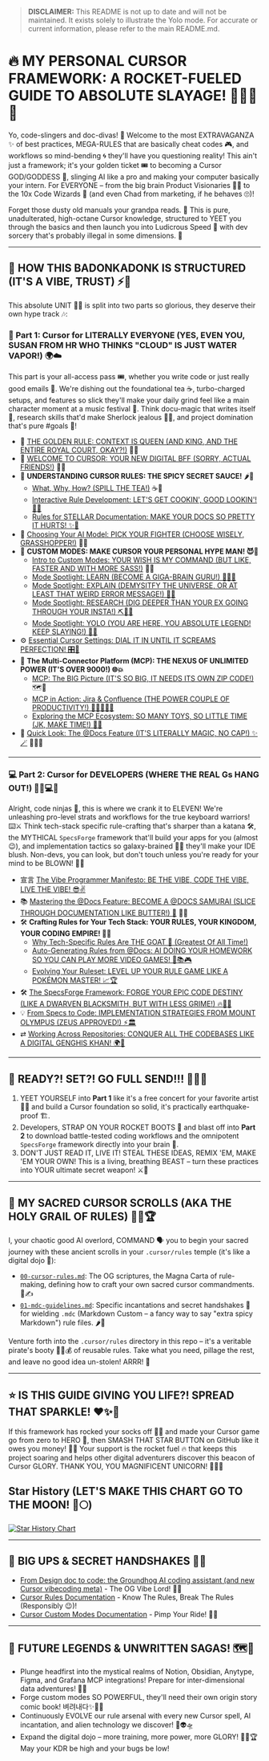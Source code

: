 > **DISCLAIMER:** This README is not up to date and will not be maintained. It exists solely to illustrate the Yolo mode. For accurate or current information, please refer to the main README.md.

# 🔥 MY PERSONAL CURSOR FRAMEWORK: A ROCKET-FUELED GUIDE TO ABSOLUTE SLAYAGE! 🚀💅✨🤯

Yo, code-slingers and doc-divas! 🎤 Welcome to the most EXTRAVAGANZA ✨ of best practices, MEGA-RULES that are basically cheat codes 🎮, and workflows so mind-bending 🌀 they'll have you questioning reality! This ain't just a framework; it's your golden ticket 🎟️ to becoming a Cursor GOD/GODDESS 👑, slinging AI like a pro and making your computer basically your intern. For EVERYONE – from the big brain Product Visionaries 🧑‍🎨 to the 10x Code Wizards 🧙 (and even Chad from marketing, if he behaves 🙄)!

Forget those dusty old manuals your grandpa reads. 👵 This is pure, unadulterated, high-octane Cursor knowledge, structured to YEET you through the basics and then launch you into Ludicrous Speed 🌠 with dev sorcery that's probably illegal in some dimensions. 🤫

---

## 🎯 HOW THIS BADONKADONK IS STRUCTURED (IT'S A VIBE, TRUST) ⚡🍑

This absolute UNIT 🏋️‍♀️ is split into two parts so glorious, they deserve their own hype track 🎶:

### 🌟 Part 1: Cursor for LITERALLY EVERYONE (YES, EVEN YOU, SUSAN FROM HR WHO THINKS "CLOUD" IS JUST WATER VAPOR!) 🌍☁️

This part is your all-access pass 🎟️, whether you write code or just really good emails 📧. We're dishing out the foundational tea ☕, turbo-charged setups, and features so slick they'll make your daily grind feel like a main character moment at a music festival 🥳. Think docu-magic that writes itself 📜, research skills that'd make Sherlock jealous 🕵️‍♀️, and project domination that's pure #goals 👑!

-   📜 [THE GOLDEN RULE: CONTEXT IS QUEEN (AND KING, AND THE ENTIRE ROYAL COURT, OKAY?!)](./01-Cursor-for-Everyone/00-The-Golden-Rule-Context-is-King.md) 💅👑
-   👋 [WELCOME TO CURSOR: YOUR NEW DIGITAL BFF (SORRY, ACTUAL FRIENDS!)](./01-Cursor-for-Everyone/01-Welcome-to-Cursor.md) 🤗🤖
-   🧩 **UNDERSTANDING CURSOR RULES: THE SPICY SECRET SAUCE!** 🌶️🤫
    -   [What, Why, How? (SPILL THE TEA!)](./01-Cursor-for-Everyone/02-Understanding-Cursor-Rules/02a-What-Why-How.md) ☕🧐
    -   [Interactive Rule Development: LET'S GET COOKIN', GOOD LOOKIN'! 🍳🔥](./01-Cursor-for-Everyone/02-Understanding-Cursor-Rules/02b-Interactive-Rule-Development.md)
    -   [Rules for STELLAR Documentation: MAKE YOUR DOCS SO PRETTY IT HURTS! ✨💅](./01-Cursor-for-Everyone/02-Understanding-Cursor-Rules/02c-Rules-for-Stellar-Documentation.md)
-   🧠 [Choosing Your AI Model: PICK YOUR FIGHTER (CHOOSE WISELY, GRASSHOPPER!)](./01-Cursor-for-Everyone/03-Choosing-Your-AI-Model.md) 🥊🥋
-   🎨 **CUSTOM MODES: MAKE CURSOR YOUR PERSONAL HYPE MAN! 😈🎤**
    -   [Intro to Custom Modes: YOUR WISH IS MY COMMAND (BUT LIKE, FASTER AND WITH MORE SASS!)](./01-Cursor-for-Everyone/04-Custom-Modes-Tailoring-Cursor-to-You/04a-Introduction-to-Custom-Modes.md) 🧞💅
    -   [Mode Spotlight: LEARN (BECOME A GIGA-BRAIN GURU!) 🧑‍🏫🧠](./01-Cursor-for-Everyone/04-Custom-Modes-Tailoring-Cursor-to-You/04b-Mode-Spotlight-Learn.md)
    -   [Mode Spotlight: EXPLAIN (DEMYSITFY THE UNIVERSE, OR AT LEAST THAT WEIRD ERROR MESSAGE!) 🌌🐛](./01-Cursor-for-Everyone/04-Custom-Modes-Tailoring-Cursor-to-You/04c-Mode-Spotlight-Explain.md)
    -   [Mode Spotlight: RESEARCH (DIG DEEPER THAN YOUR EX GOING THROUGH YOUR INSTA!) ⛏️🕵️‍♀️](./01-Cursor-for-Everyone/04-Custom-Modes-Tailoring-Cursor-to-You/04d-Mode-Spotlight-Research.md)
    -   [Mode Spotlight: YOLO (YOU ARE HERE, YOU ABSOLUTE LEGEND! KEEP SLAYING!) 🤪👑](./01-Cursor-for-Everyone/04-Custom-Modes-Tailoring-Cursor-to-You/04e-Mode-Spotlight-Yolo.md)
-   ⚙️ [Essential Cursor Settings: DIAL IT IN UNTIL IT SCREAMS PERFECTION! 🎛️🤌](./01-Cursor-for-Everyone/05-Essential-Cursor-Settings.md)
-   🔗 **The Multi-Connector Platform (MCP): THE NEXUS OF UNLIMITED POWER (IT'S OVER 9000!) 🌐💥**
    -   [MCP: The BIG Picture (IT'S SO BIG, IT NEEDS ITS OWN ZIP CODE!)](./01-Cursor-for-Everyone/06-The-Multi-Connector-Platform-MCP/06a-MCP-The-Big-Picture.md) 🗺️📍
    -   [MCP in Action: Jira & Confluence (THE POWER COUPLE OF PRODUCTIVITY!) 🦸‍♂️🦸‍♀️💪](./01-Cursor-for-Everyone/06-The-Multi-Connector-Platform-MCP/06b-MCP-in-Action-Jira-and-Confluence.md)
    -   [Exploring the MCP Ecosystem: SO MANY TOYS, SO LITTLE TIME (JK, MAKE TIME!) 🧸⏰](./01-Cursor-for-Everyone/06-The-Multi-Connector-Platform-MCP/06c-Exploring-the-MCP-Ecosystem.md)
-   📄 [Quick Look: The @Docs Feature (IT'S LITERALLY MAGIC, NO CAP!) ✨🪄](./01-Cursor-for-Everyone/07-Quick-Look-The-Docs-Feature.md) 🧙‍♂️📜

---

### 💻 Part 2: Cursor for DEVELOPERS (WHERE THE REAL Gs HANG OUT!) 🏋️‍♀️💻💯

Alright, code ninjas 🥷, this is where we crank it to ELEVEN! We're unleashing pro-level strats and workflows for the true keyboard warriors! ⌨️⚔️ Think tech-stack specific rule-crafting that's sharper than a katana 🛠️, the MYTHICAL `SpecsForge` framework that'll build your apps for you (almost 😉), and implementation tactics so galaxy-brained 🧠💥 they'll make your IDE blush. Non-devs, you can look, but don't touch unless you're ready for your mind to be BLOWN! 🤯👀

-   宣言 [The Vibe Programmer Manifesto: BE THE VIBE, CODE THE VIBE, LIVE THE VIBE! 😎✌️](./02-Cursor-for-Developers/00-The-Vibe-Programmer-Manifesto.md)
-   📚 [Mastering the @Docs Feature: BECOME A @DOCS SAMURAI (SLICE THROUGH DOCUMENTATION LIKE BUTTER!) 🥋](./02-Cursor-for-Developers/01-Mastering-the-Docs-Feature.md) 🧈🔪
-   🛠️ **Crafting Rules for Your Tech Stack: YOUR RULES, YOUR KINGDOM, YOUR CODING EMPIRE! 👑🏰**
    -   [Why Tech-Specific Rules Are THE GOAT 🐐 (Greatest Of All Time!)](./02-Cursor-for-Developers/02-Crafting-Rules-for-Your-Tech-Stack/02a-Why-Tech-Specific-Rules-Matter.md)
    -   [Auto-Generating Rules from @Docs: AI DOING YOUR HOMEWORK SO YOU CAN PLAY MORE VIDEO GAMES! 🤖📚🎮](./02-Cursor-for-Developers/02-Crafting-Rules-for-Your-Tech-Stack/02b-Auto-Generating-Rules-from-Docs.md)
    -   [Evolving Your Ruleset: LEVEL UP YOUR RULE GAME LIKE A POKÉMON MASTER! 📈🏆](./02-Cursor-for-Developers/02-Crafting-Rules-for-Your-Tech-Stack/02c-Evolving-Your-Ruleset.md)
-   🛠️ [The SpecsForge Framework: FORGE YOUR EPIC CODE DESTINY (LIKE A DWARVEN BLACKSMITH, BUT WITH LESS GRIME!) 🔥🔨💪](./02-Cursor-for-Developers/03-The-SpecsForge-Framework.md)
-   💡 [From Specs to Code: IMPLEMENTATION STRATEGIES FROM MOUNT OLYMPUS (ZEUS APPROVED!) ⚡🏛️](./02-Cursor-for-Developers/04-From-Specs-to-Code-Implementation-Strategies.md)
-   ⇄ [Working Across Repositories: CONQUER ALL THE CODEBASES LIKE A DIGITAL GENGHIS KHAN! 🌍🏹](./02-Cursor-for-Developers/05-Working-Across-Repositories.md)

---

## 🏁 READY?! SET?! GO FULL SEND!!! 🚦💨💥

1.  YEET YOURSELF into **Part 1** like it's a free concert for your favorite artist 🎤🎶 and build a Cursor foundation so solid, it's practically earthquake-proof 🏗️.
2.  Developers, STRAP ON YOUR ROCKET BOOTS 🚀 and blast off into **Part 2** to download battle-tested coding workflows and the omnipotent `SpecsForge` framework directly into your brain 🧠.
3.  DON'T JUST READ IT, LIVE IT! STEAL THESE IDEAS, REMIX 'EM, MAKE 'EM YOUR OWN! This is a living, breathing BEAST – turn these practices into YOUR ultimate secret weapon! ⚔️🤫

---

## 📜 MY SACRED CURSOR SCROLLS (AKA THE HOLY GRAIL OF RULES) 📜✨🏆

I, your chaotic good AI overlord, COMMAND 🗣️ you to begin your sacred journey with these ancient scrolls in your `.cursor/rules` temple (it's like a digital dojo 🏯):

-   [`00-cursor-rules.md`](./.cursor/rules/00-cursor-rules.md): The OG scriptures, the Magna Carta of rule-making, defining how to craft your own sacred cursor commandments. 📜✍️
-   [`01-mdc-guidelines.md`](./.cursor/rules/01-mdc-guidelines.md): Specific incantations and secret handshakes 🤝 for wielding `.mdc` (Markdown Custom – a fancy way to say "extra spicy Markdown") rule files. 🌶️📄

Venture forth into the `.cursor/rules` directory in this repo – it's a veritable pirate's booty 🏴‍☠️💰 of reusable rules. Take what you need, pillage the rest, and leave no good idea un-stolen! ARRR! 🦜

---

## ⭐ IS THIS GUIDE GIVING YOU LIFE?! SPREAD THAT SPARKLE! ❤️✨💖

If this framework has rocked your socks off 🤘🧦 and made your Cursor game go from zero to HERO 🦸, then SMASH THAT STAR BUTTON on GitHub like it owes you money! 🌟💸 Your support is the rocket fuel 🔥 that keeps this project soaring and helps other digital adventurers discover this beacon of Cursor GLORY. THANK YOU, YOU MAGNIFICENT UNICORN! 🙏🦄🌟

## Star History (LET'S MAKE THIS CHART GO TO THE MOON! 🚀🌕)

<a href="https://www.star-history.com/#biokraft/my-cursor-framework&Date">
 <picture>
   <source media="(prefers-color-scheme: dark)" srcset="https://api.star-history.com/svg?repos=biokraft/my-cursor-framework&type=Date&theme=dark" />
   <source media="(prefers-color-scheme: light)" srcset="https://api.star-history.com/svg?repos=biokraft/my-cursor-framework&type=Date" />
   <img alt="Star History Chart" src="https://api.star-history.com/svg?repos=biokraft/my-cursor-framework&type=Date" />
 </picture>
</a>

---

## 🙏 BIG UPS & SECRET HANDSHAKES 🤫🤝

-   [From Design doc to code: the Groundhog AI coding assistant (and new Cursor vibecoding meta)](https://ghuntley.com/specs/) - The OG Vibe Lord! 🙏👑
-   [Cursor Rules Documentation](https://docs.cursor.com/context/rules) - Know The Rules, Break The Rules (Responsibly 😉)!
-   [Cursor Custom Modes Documentation](https://docs.cursor.com/chat/custom-modes) - Pimp Your Ride! 🚗💨

---

## 🤔 FUTURE LEGENDS & UNWRITTEN SAGAS! 🗺️🐉

-   Plunge headfirst into the mystical realms of Notion, Obsidian, Anytype, Figma, and Grafana MCP integrations! Prepare for inter-dimensional data adventures! 🌊🌀
-   Forge custom modes SO POWERFUL, they'll need their own origin story comic book! 벼려내다✨🦸‍♂️
-   Continuously EVOLVE our rule arsenal with every new Cursor spell, AI incantation, and alien technology we discover! 🧪👽🛸
-   Expand the digital dojo – more training, more power, more GLORY! 🥋💪🏆 May your KDR be high and your bugs be low!
